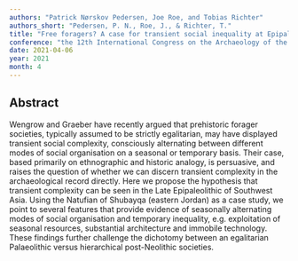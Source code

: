 ```yaml
---
authors: "Patrick Nørskov Pedersen, Joe Roe, and Tobias Richter"
authors_short: "Pedersen, P. N., Roe, J., & Richter, T."
title: "Free foragers? A case for transient social inequality at Epipalaeolithic Shubayqa, eastern Jordan"
conference: "the 12th International Congress on the Archaeology of the Ancient Near East, Bologna"
date: 2021-04-06
year: 2021
month: 4
---
```


## Abstract

Wengrow and Graeber have recently argued that prehistoric forager societies, typically assumed to be strictly egalitarian, may have displayed transient social complexity, consciously alternating between different modes of social organisation on a seasonal or temporary basis. Their case, based primarily on ethnographic and historic analogy, is persuasive, and raises the question of whether we can discern transient complexity in the archaeological record directly. Here we propose the hypothesis that transient complexity can be seen in the Late Epipaleolithic of Southwest Asia. Using the Natufian of Shubayqa (eastern Jordan) as a case study, we point to several features that provide evidence of seasonally alternating modes of social organisation and temporary inequality, e.g.  exploitation of seasonal resources, substantial architecture and immobile technology. These findings further challenge the dichotomy between an egalitarian Palaeolithic versus hierarchical post-Neolithic societies. 

